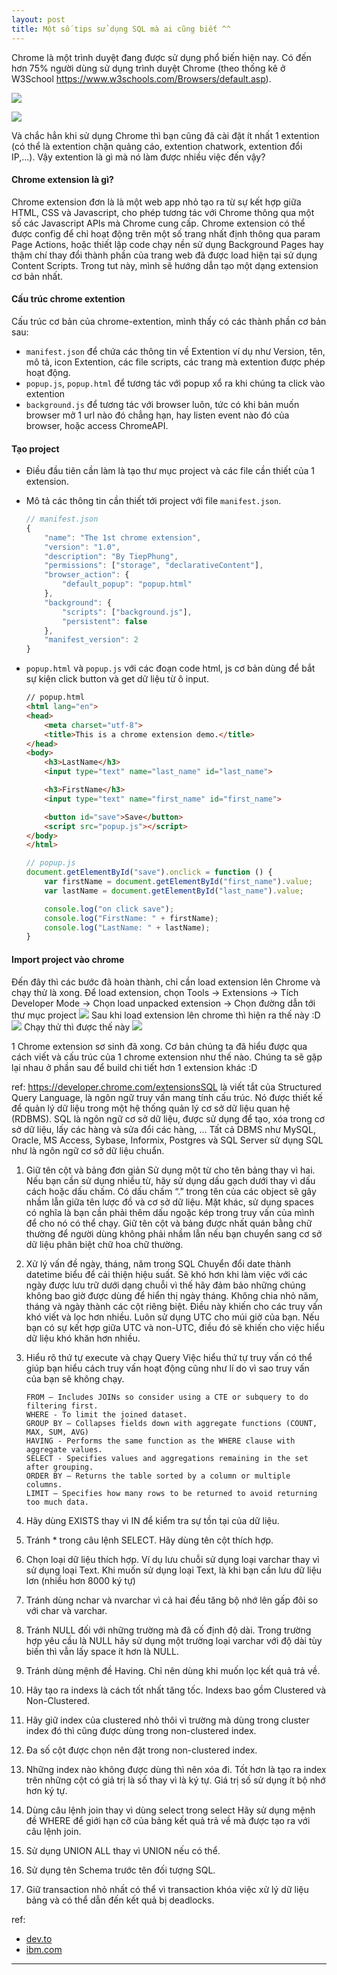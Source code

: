 ```yaml
---
layout: post
title: Một số tips sử dụng SQL mà ai cũng biết ^^
---
```


Chrome là một trình duyệt đang được sử dụng phổ biến hiện nay. Có đến hơn 75% người dùng sử dụng trình duyệt Chrome (theo thống kê ở W3School https://www.w3schools.com/Browsers/default.asp).

![](https://images.viblo.asia/0bf0dcd3-20f9-4e43-b5b6-5345485d3cc5.jpg)

![](https://images.viblo.asia/a4d2f77c-4c13-4a13-98aa-cf02a7587bc6.png)

Và chắc hẳn khi sử dụng Chrome thì bạn cũng đã cài đặt ít nhất 1 extention (có thể là extention chặn quảng cáo, extention chatwork, extention đổi IP,...). Vậy extention là gì mà nó làm được nhiều việc đến vậy?

#### Chrome extension là gì?
Chrome extension đơn là là một web app nhỏ tạo ra từ sự kết hợp giữa HTML, CSS và Javascript, cho phép tương tác với Chrome thông qua một số các Javascript APIs mà Chrome cung cấp. Chrome extension có thể được config để chỉ hoạt động trên một số trang nhất định thông qua param Page Actions, hoặc thiết lập code chạy nền sử dụng Background Pages hay thậm chí thay đổi thành phần của trang web đã được load hiện tại sử dụng Content Scripts. Trong tut này, mình sẽ hướng dẫn tạo một dạng extension cơ bản nhất.

#### Cấu trúc chrome extention
Cấu trúc cơ bản của chrome-extention, mình thấy có các thành phần cơ bản sau:
* `manifest.json` để chứa các thông tin về Extention ví dụ như Version, tên, mô tả, icon Extention, các file scripts, các trang mà extention được phép hoạt động.
* `popup.js`, `popup.html` để tương tác với popup xổ ra khi chúng ta click vào extention
* `background.js` để tương tác với browser luôn, tức có khi bản muốn browser mở 1 url nào đó chẳng hạn, hay listen event nào đó của browser, hoặc access ChromeAPI.

#### Tạo project
* Điều đầu tiên cần làm là tạo thư mục project và các file cần thiết của 1 extension.
* Mô tả các thông tin cần thiết tới project với file `manifest.json`.
    ```javascript
    // manifest.json
    {
        "name": "The 1st chrome extension",
        "version": "1.0",
        "description": "By TiepPhung",
        "permissions": ["storage", "declarativeContent"],
        "browser_action": {
            "default_popup": "popup.html"
        },
        "background": {
            "scripts": ["background.js"],
            "persistent": false
        },
        "manifest_version": 2
    }
    ```
* `popup.html` và `popup.js` với các đoạn code html, js cơ bản dùng để bắt sự kiện click button và get dữ liệu từ ô input.
    ```html
    // popup.html
    <html lang="en">
    <head>
        <meta charset="utf-8">
        <title>This is a chrome extension demo.</title>
    </head>
    <body>
        <h3>LastName</h3>
        <input type="text" name="last_name" id="last_name">

        <h3>FirstName</h3>
        <input type="text" name="first_name" id="first_name">

        <button id="save">Save</button>
        <script src="popup.js"></script>
    </body>
    </html>
    ```

    ```javascript
    // popup.js
    document.getElementById("save").onclick = function () {
        var firstName = document.getElementById("first_name").value;
        var lastName = document.getElementById("last_name").value;

        console.log("on click save");
        console.log("FirstName: " + firstName);
        console.log("LastName: " + lastName);
    }
    ```

#### Import project vào chrome
Đến đây thì các bước đã hoàn thành, chỉ cần load extension lên Chrome và chạy thử là xong. Để load extension, chọn Tools -> Extensions -> Tích Developer Mode -> Chọn load unpacked extension -> Chọn đường dẫn tới thư mục project
![](https://images.viblo.asia/5ad2ca3c-c550-4ef9-a7a2-221b3615617b.png)
Sau khi load extension lên chrome thì hiện ra thế này :D
![](https://images.viblo.asia/2418495a-7020-4f94-b8d3-1a06ec062464.png)
Chạy thử thì được thế này
![](https://images.viblo.asia/728fe8e7-0c4d-481c-a921-eba85cd13979.png)

1 Chrome extension sơ sinh đã xong. Cơ bản chúng ta đã hiểu được qua cách viết và cấu trúc của 1 chrome extension như thế nào. Chúng ta sẽ gặp lại nhau ở phần sau để build chi tiết hơn 1 extension khác :D

ref: https://developer.chrome.com/extensionsSQL là viết tắt của Structured Query Language, là ngôn ngữ truy vấn mang tính cấu trúc.
Nó được thiết kế để quản lý dữ liệu trong một hệ thống quản lý cơ sở dữ liệu quan hệ (RDBMS).
SQL là ngôn ngữ cơ sở dữ liệu, được sử dụng để tạo, xóa trong cơ sở dữ liệu, lấy các hàng và sửa đổi các hàng, …
Tất cả DBMS như MySQL, Oracle, MS Access, Sybase, Informix, Postgres và SQL Server sử dụng SQL như là ngôn ngữ cơ sở dữ liệu chuẩn.

1. Giữ tên cột và bảng đơn giản
    Sử dụng một từ cho tên bảng thay vì hai. Nếu bạn cần sử dụng nhiều từ, hãy sử dụng dấu gạch dưới thay vì dấu cách hoặc dấu chấm.
Có dấu chấm “.” trong tên của các object sẽ gây nhầm lẫn giữa tên lược đồ và cơ sở dữ liệu. Mặt khác, sử dụng spaces có nghĩa là bạn cần phải thêm dấu ngoặc kép trong truy vấn của mình để cho nó có thể chạy.
Giữ tên cột và bảng được nhất quán bằng chữ thường để người dùng không phải nhầm lẫn nếu bạn chuyển sang cơ sở dữ liệu phân biệt chữ hoa chữ thường.

2. Xử lý vấn đề ngày, tháng, năm trong SQL
    Chuyển đổi date thành datetime biểu để cải thiện hiệu suất.
Sẽ khó hơn khi làm việc với các ngày được lưu trữ dưới dạng chuỗi vì thế hãy đảm bảo những chúng không bao giờ được dùng để hiển thị ngày tháng.
Không chia nhỏ năm, tháng và ngày thành các cột riêng biệt. Điều này khiến cho các truy vấn khó viết và lọc hơn nhiều.
Luôn sử dụng UTC cho múi giờ của bạn. Nếu bạn có sự kết hợp giữa UTC và non-UTC, điều đó sẽ khiến cho việc hiểu dữ liệu khó khăn hơn nhiều.

3. Hiểu rõ thứ tự execute và chạy Query
   Việc hiểu thứ tự truy vấn có thể giúp bạn hiểu cách truy vấn hoạt động cũng như lí do vì sao truy vấn của bạn sẽ không chạy.
    ```
    FROM – Includes JOINs so consider using a CTE or subquery to do filtering first.
    WHERE - To limit the joined dataset.
    GROUP BY – Collapses fields down with aggregate functions (COUNT, MAX, SUM, AVG)
    HAVING - Performs the same function as the WHERE clause with aggregate values.
    SELECT - Specifies values and aggregations remaining in the set after grouping.
    ORDER BY – Returns the table sorted by a column or multiple columns.
    LIMIT – Specifies how many rows to be returned to avoid returning too much data.
    ```

4. Hãy dùng EXISTS thay vì IN để kiểm tra sự tồn tại của dữ liệu.

5. Tránh * trong câu lệnh SELECT. Hãy dùng tên cột thích hợp.

6. Chọn loại dữ liệu thích hợp.
    Ví dụ lưu chuỗi sử dụng loại varchar thay vì sử dụng loại Text. Khi muốn sử dụng loại Text, là khi bạn cần lưu dữ liệu lơn (nhiều hơn 8000 ký tự)

7. Tránh dùng nchar và nvarchar vì cả hai đều tăng bộ nhớ lên gấp đôi so với char và varchar.

8. Tránh NULL đối với những trường mà đã cố định độ dài. Trong trường hợp yêu cầu là NULL hãy sử dụng một trường loại varchar với độ dài tùy biến thì vẫn lấy space ít hơn là NULL.

9. Tránh dùng mệnh đề Having. Chỉ nên dùng khi muốn lọc kết quả trả về.

10. Hãy tạo ra indexs là cách tốt nhất tăng tốc. Indexs bao gồm Clustered và Non-Clustered.

11. Hãy giữ index của clustered nhỏ thôi vì trường mà dùng trong cluster index đó thì cũng được dùng trong non-clustered index.

12. Đa số cột được chọn nên đặt trong non-clustered index.

13. Những index nào không được dùng thì nên xóa đi.
Tốt hơn là tạo ra index trên những cột có giả trị là số thay vì là ký tự. Giá trị số sử dụng ít bộ nhớ hơn ký tự.

14. Dùng câu lệnh join thay vì dùng select trong select
Hãy sử dụng mệnh đề WHERE để giới hạn cỡ của bảng kết quả trả về mà được tạo ra với câu lệnh join.

15. Sử dụng UNION ALL thay vì UNION nếu có thể.

16. Sử dụng tên Schema trước tên đối tượng SQL.

17. Giữ transaction nhỏ nhất có thể vì transaction khóa việc xử lý dữ liệu bảng và có thể dẫn đến kết quả bị deadlocks.

ref:
- [dev.to](https://dev.to/helenanders26/five-sql-tips-2hb)
- [ibm.com](https://www.ibm.com/support/knowledgecenter/en/SSZLC2_7.0.0/com.ibm.commerce.developer.soa.doc/refs/rsdperformanceworkspaces.htm)

----
